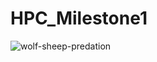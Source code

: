 # HPC_Milestone1

![wolf-sheep-predation](https://github.com/user-attachments/assets/74549b42-080d-465b-95af-7c7a354637bd)
